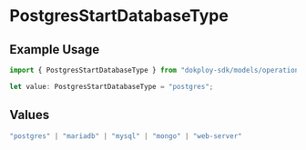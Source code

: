 # PostgresStartDatabaseType

## Example Usage

```typescript
import { PostgresStartDatabaseType } from "dokploy-sdk/models/operations";

let value: PostgresStartDatabaseType = "postgres";
```

## Values

```typescript
"postgres" | "mariadb" | "mysql" | "mongo" | "web-server"
```